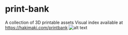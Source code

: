 # print-bank

A collection of 3D printable assets 
Visual index available at https://hakimaki.com/printbank
![alt text](https://www.martingautron.com/site/wp-content/uploads/HAKIMAKI.com_LN-kopi-e1696592643381-1600x821.jpg)
